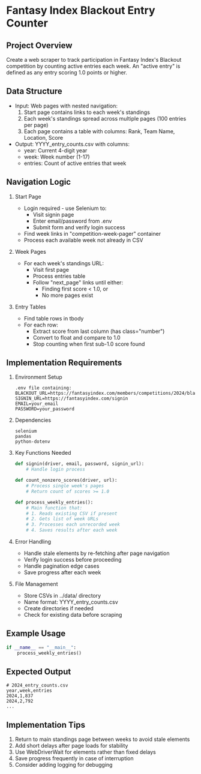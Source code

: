 # Fantasy Index Blackout Entry Counter

## Project Overview
Create a web scraper to track participation in Fantasy Index's Blackout competition by counting active entries each week. An "active entry" is defined as any entry scoring 1.0 points or higher.

## Data Structure
- Input: Web pages with nested navigation:
  1. Start page contains links to each week's standings
  2. Each week's standings spread across multiple pages (100 entries per page)
  3. Each page contains a table with columns: Rank, Team Name, Location, Score
- Output: YYYY_entry_counts.csv with columns:
  - year: Current 4-digit year
  - week: Week number (1-17)
  - entries: Count of active entries that week

## Navigation Logic
1. Start Page
   - Login required - use Selenium to:
     - Visit signin page
     - Enter email/password from .env
     - Submit form and verify login success
   - Find week links in "competition-week-pager" container
   - Process each available week not already in CSV

2. Week Pages
   - For each week's standings URL:
     - Visit first page
     - Process entries table
     - Follow "next_page" links until either:
       - Finding first score < 1.0, or
       - No more pages exist

3. Entry Tables
   - Find table rows in tbody
   - For each row:
     - Extract score from last column (has class="number")
     - Convert to float and compare to 1.0
     - Stop counting when first sub-1.0 score found

## Implementation Requirements
1. Environment Setup
   ```
   .env file containing:
   BLACKOUT_URL=https://fantasyindex.com/members/competitions/2024/blackout/standings/...
   SIGNIN_URL=https://fantasyindex.com/signin
   EMAIL=your_email
   PASSWORD=your_password
   ```

2. Dependencies
   ```
   selenium
   pandas
   python-dotenv
   ```

3. Key Functions Needed
   ```python
   def signin(driver, email, password, signin_url):
       # Handle login process
   
   def count_nonzero_scores(driver, url):
       # Process single week's pages
       # Return count of scores >= 1.0
   
   def process_weekly_entries():
       # Main function that:
       # 1. Reads existing CSV if present
       # 2. Gets list of week URLs
       # 3. Processes each unrecorded week
       # 4. Saves results after each week
   ```

4. Error Handling
   - Handle stale elements by re-fetching after page navigation
   - Verify login success before proceeding
   - Handle pagination edge cases
   - Save progress after each week

5. File Management
   - Store CSVs in ../data/ directory
   - Name format: YYYY_entry_counts.csv
   - Create directories if needed
   - Check for existing data before scraping

## Example Usage
```python
if __name__ == "__main__":
    process_weekly_entries()
```

## Expected Output
```csv
# 2024_entry_counts.csv
year,week,entries
2024,1,837
2024,2,792
...
```

## Implementation Tips
1. Return to main standings page between weeks to avoid stale elements
2. Add short delays after page loads for stability
3. Use WebDriverWait for elements rather than fixed delays
4. Save progress frequently in case of interruption
5. Consider adding logging for debugging